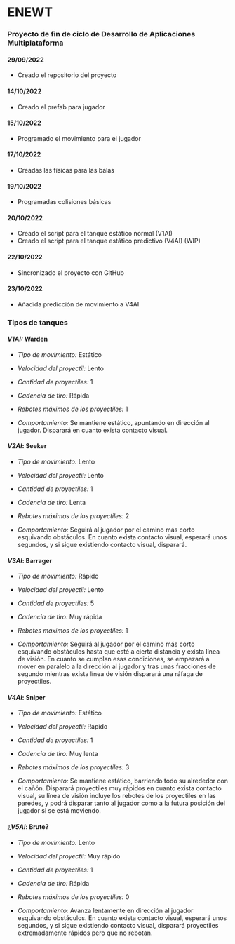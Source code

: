 # ENEWT

### Proyecto de fin de ciclo de Desarrollo de Aplicaciones Multiplataforma

#### 29/09/2022

- Creado el repositorio del proyecto

#### 14/10/2022

- Creado el prefab para jugador

#### 15/10/2022

- Programado el movimiento para el jugador

#### 17/10/2022

- Creadas las físicas para las balas

#### 19/10/2022

- Programadas colisiones básicas

#### 20/10/2022

- Creado el script para el tanque estático normal (V1AI) 
- Creado el script para el tanque estático predictivo (V4AI) (WIP)

#### 22/10/2022

- Sincronizado el proyecto con GitHub

#### 23/10/2022

- Añadida predicción de movimiento a V4AI

### Tipos de tanques

#### *V1AI:* Warden
- *Tipo de movimiento:* Estático
- *Velocidad del proyectil:* Lento
- *Cantidad de proyectiles:* 1
- *Cadencia de tiro:* Rápida
- *Rebotes máximos de los proyectiles:* 1

- *Comportamiento:* Se mantiene estático, apuntando en dirección al jugador. Disparará en cuanto exista contacto visual.

#### *V2AI*: Seeker
- *Tipo de movimiento:* Lento
- *Velocidad del proyectil:* Lento
- *Cantidad de proyectiles:* 1
- *Cadencia de tiro:* Lenta
- *Rebotes máximos de los proyectiles:* 2

- *Comportamiento:* Seguirá al jugador por el camino más corto esquivando obstáculos. En cuanto exista contacto visual, esperará unos segundos, y si sigue existiendo contacto visual, disparará.

#### *V3AI*: Barrager
- *Tipo de movimiento:* Rápido
- *Velocidad del proyectil:* Lento
- *Cantidad de proyectiles:* 5
- *Cadencia de tiro:* Muy rápida
- *Rebotes máximos de los proyectiles:* 1

- *Comportamiento:* Seguirá al jugador por el camino más corto esquivando obstáculos hasta que esté a cierta distancia y exista línea de visión. En cuanto se cumplan esas condiciones, se empezará a mover en paralelo a la dirección al jugador y tras unas fracciones de segundo mientras exista línea de visión disparará una ráfaga de proyectiles.

#### *V4AI*: Sniper
- *Tipo de movimiento:* Estático
- *Velocidad del proyectil:* Rápido
- *Cantidad de proyectiles:* 1
- *Cadencia de tiro:* Muy lenta
- *Rebotes máximos de los proyectiles:* 3

- *Comportamiento:* Se mantiene estático, barriendo todo su alrededor con el cañón. Disparará proyectiles muy rápidos en cuanto exista contacto visual, su línea de visión incluye los rebotes de los proyectiles en las paredes, y podrá disparar tanto al jugador como a la futura posición del jugador si se está moviendo.

#### ¿*V5AI*: Brute?
- *Tipo de movimiento:* Lento
- *Velocidad del proyectil:* Muy rápido
- *Cantidad de proyectiles:* 1
- *Cadencia de tiro:* Rápida
- *Rebotes máximos de los proyectiles:* 0

- *Comportamiento:* Avanza lentamente en dirección al jugador esquivando obstáculos. En cuanto exista contacto visual, esperará unos segundos, y si sigue existiendo contacto visual, disparará proyectiles extremadamente rápidos pero que no rebotan.

